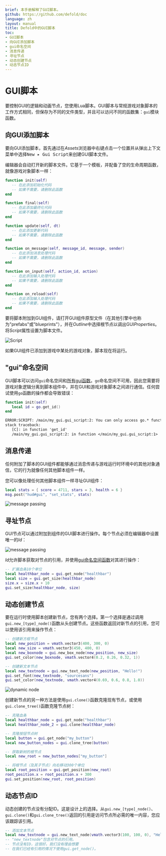 ```yaml
---
brief: 本手册解释了GUI脚本。
github: https://github.com/defold/doc
language: zh
layout: manual
title: Defold中的GUI脚本
toc:
- GUI脚本
- 向GUI添加脚本
- gui命名空间
- 消息传递
- 寻址节点
- 动态创建节点
- 动态节点ID
---
```


# GUI脚本

要控制GUI的逻辑和动画节点，您使用Lua脚本。GUI脚本与常规游戏对象脚本的工作方式相同，但保存为不同的文件类型，并且可以访问不同的函数集：`gui`模块函数。

## 向GUI添加脚本

要向GUI添加脚本，首先通过在*Assets*浏览器中<kbd>右键点击</kbd>一个位置并从弹出上下文菜单中选择<kbd>New ▸ Gui Script</kbd>来创建GUI脚本文件。

编辑器会自动打开新的脚本文件。它基于一个模板，并配备了空的生命周期函数，就像游戏对象脚本一样：

```lua
function init(self)
   -- 在此添加初始化代码
   -- 如果不需要，请删除此函数
end

function final(self)
   -- 在此添加最终化代码
   -- 如果不需要，请删除此函数
end

function update(self, dt)
   -- 在此添加更新代码
   -- 如果不需要，请删除此函数
end

function on_message(self, message_id, message, sender)
   -- 在此添加消息处理代码
   -- 如果不需要，请删除此函数
end

function on_input(self, action_id, action)
   -- 在此添加输入处理代码
   -- 如果不需要，请删除此函数
end

function on_reload(self)
   -- 在此添加输入处理代码
   -- 如果不需要，请删除此函数
end
```

要将脚本附加到GUI组件，请打开GUI组件原型文件（在其他引擎中也称为"prefabs"或"blueprints"），并在*Outline*中选择根节点以调出GUI*Properties*。将*Script*属性设置为脚本文件。

![Script](/manuals/images/gui-script/set_script.png)

如果GUI组件已添加到游戏中某处的游戏对象，脚本现在将运行。

## "gui"命名空间

GUI脚本可以访问`gui`命名空间和[所有gui函数](/ref/gui)。`go`命名空间不可用，因此您需要将游戏对象逻辑分离到脚本组件中，并在GUI和游戏对象脚本之间进行通信。任何尝试使用`go`函数的操作都会导致错误：

```lua
function init(self)
   local id = go.get_id()
end
```

```txt
ERROR:SCRIPT: /main/my_gui.gui_script:2: You can only access go.* functions and values from a script instance (.script file)
stack traceback:
   [C]: in function 'get_id'
   /main/my_gui.gui_script:2: in function </main/my_gui.gui_script:1>
```

## 消息传递

任何附加了脚本的GUI组件都能够通过消息传递与游戏运行时环境中的其他对象通信，它的行为就像任何其他脚本组件一样。

您可以像处理任何其他脚本组件一样寻址GUI组件：

```lua
local stats = { score = 4711, stars = 3, health = 6 }
msg.post("hud#gui", "set_stats", stats)
```

![message passing](/manuals/images/gui-script/message_passing.png)

## 寻址节点

GUI节点可以通过附加到组件的GUI脚本进行操作。每个节点必须在编辑器中设置唯一的*Id*：

![message passing](/manuals/images/gui-script/node_id.png)

*Id*允许脚本获取对节点的引用，并使用[gui命名空间函数](/ref/gui)对其进行操作：

```lua
-- 扩展血条10个单位
local healthbar_node = gui.get_node("healthbar")
local size = gui.get_size(healthbar_node)
size.x = size.x + 10
gui.set_size(healthbar_node, size)
```

## 动态创建节点

要在运行时使用脚本创建新节点，您有两个选择。第一个选择是通过调用`gui.new_[type]_node()`函数从头创建节点。这些函数返回对新节点的引用，您可以使用该引用来操作节点：

```lua
-- 创建新方框节点
local new_position = vmath.vector3(400, 300, 0)
local new_size = vmath.vector3(450, 400, 0)
local new_boxnode = gui.new_box_node(new_position, new_size)
gui.set_color(new_boxnode, vmath.vector4(0.2, 0.26, 0.32, 1))

-- 创建新文本节点
local new_textnode = gui.new_text_node(new_position, "Hello!")
gui.set_font(new_textnode, "sourcesans")
gui.set_color(new_textnode, vmath.vector4(0.69, 0.6, 0.8, 1.0))
```

![dynamic node](/manuals/images/gui-script/dynamic_nodes.png)

创建新节点的另一种方法是使用`gui.clone()`函数克隆现有节点，或使用`gui.clone_tree()`函数克隆节点树：

```lua
-- 克隆血条
local healthbar_node = gui.get_node("healthbar")
local healthbar_node_2 = gui.clone(healthbar_node)

-- 克隆按钮节点树
local button = gui.get_node("my_button")
local new_button_nodes = gui.clone_tree(button)

-- 获取新树的根节点
local new_root = new_button_nodes["my_button"]

-- 将根节点（及其子节点）向右移动300个单位
local root_position = gui.get_position(new_root)
root_position.x = root_position.x + 300
gui.set_position(new_root, root_position)
```

## 动态节点ID

动态创建的节点没有分配ID。这是设计上的选择。从`gui.new_[type]_node()`、`gui.clone()`和`gui.clone_tree()`返回的引用是访问节点所必需的唯一内容，您应该跟踪该引用。

```lua
-- 添加文本节点
local new_textnode = gui.new_text_node(vmath.vector3(100, 100, 0), "Hello!")
-- "new_textnode"包含对节点的引用。
-- 节点没有ID，这很好。我们没有理由想要
-- 在我们已经有引用的情况下使用gui.get_node()。
```
